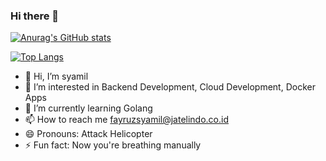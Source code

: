 ### Hi there 👋

[![Anurag's GitHub stats](https://github-readme-stats.vercel.app/api?username=syamil04&count_private=true&theme=dark)](https://github.com/anuraghazra/github-readme-stats)

[![Top Langs](https://github-readme-stats.vercel.app/api/top-langs/?username=syamil04&count_private=true&theme=dark)](https://github.com/anuraghazra/github-readme-stats)


- 👋 Hi, I’m syamil
- 👀 I’m interested in Backend Development, Cloud Development, Docker Apps
- 🌱 I’m currently learning Golang
- 📫 How to reach me fayruzsyamil@jatelindo.co.id
- 😄 Pronouns: Attack Helicopter
- ⚡ Fun fact: Now you're breathing manually

<!--
- 👯 I’m looking to collaborate on ...
- 🤔 I’m looking for help with ...
- 💬 Ask me about ...
- 😄 Pronouns: ...
- ⚡️ Fun fact: ...
-->
